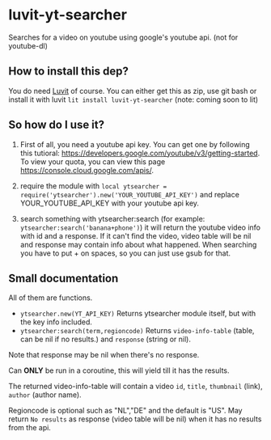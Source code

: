 # luvit-yt-searcher
Searches for a video on youtube using google's youtube api. (not for youtube-dl)

## How to install this dep?
You do need [Luvit](https://luvit.io/) of course.
You can either get this as zip, use git bash or install it with luvit `lit install luvit-yt-searcher` (note: coming soon to lit)

## So how do I use it?
1. First of all, you need a youtube api key. You can get one by following this tutioral: https://developers.google.com/youtube/v3/getting-started. To view your quota, you can view this page https://console.cloud.google.com/apis/.

2. require the module with `local ytsearcher = require('ytsearcher').new('YOUR_YOUTUBE_API_KEY')` and replace YOUR_YOUTUBE_API_KEY with your youtube api key.

3. search something with ytsearcher:search (for example: `ytsearcher:search('banana+phone')`) it will return the youtube video info with id and a response. If it can't find the video, video table will be nil and response may contain info about what happened. When searching you have to put + on spaces, so you can just use gsub for that.

## Small documentation

All of them are functions.

* `ytsearcher.new(YT_API_KEY)` Returns ytsearcher module itself, but with the key info included.
* `ytsearcher:search(term,regioncode)` Returns `video-info-table` (table, can be nil if no results.) and `response` (string or nil). 

Note that response may be nil when there's no response.

Can __ONLY__ be run in a coroutine, this will yield till it has the results. 

The returned video-info-table will contain a video `id`, `title`, `thumbnail` (link), `author` (author name). 

Regioncode is optional such as "NL","DE" and the default is "US". May return `No results` as response (video table will be nil) when it has no results from the api.

